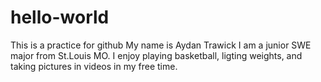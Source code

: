 # hello-world
This is a practice for github
My name is Aydan Trawick I am a junior SWE major from St.Louis MO. I enjoy playing basketball, ligting weights, and taking pictures in videos in my free time.
